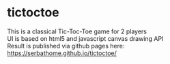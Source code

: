 # tictoctoe

This is a classical Tic-Toc-Toe game for 2 players  
UI is based on html5 and javascript canvas drawing API  
Result is published via github pages here: https://serbathome.github.io/tictoctoe/  